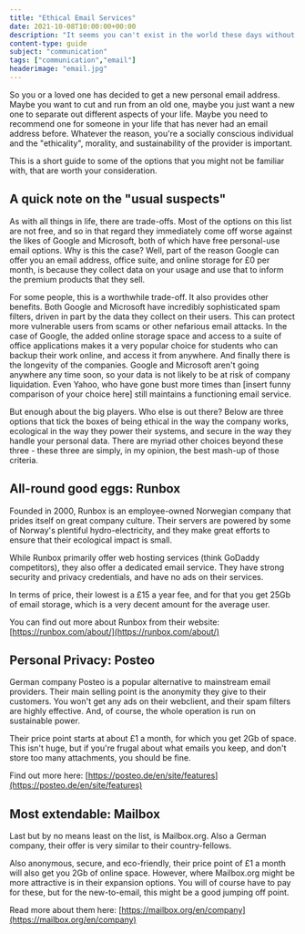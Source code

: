 ```yaml
---
title: "Ethical Email Services"
date: 2021-10-08T10:00:00+00:00
description: "It seems you can't exist in the world these days without an email address. But if you want to avoid the big companies, think about the environment, or want to give your money to a company with good values, what can you do?"
content-type: guide
subject: "communication"
tags: ["communication","email"]
headerimage: "email.jpg"
---
```


So you or a loved one has decided to get a new personal email address. Maybe you want to cut and run from an old one, maybe you just want a new one to separate out different aspects of your life. Maybe you need to recommend one for someone in your life that has never had an email address before. Whatever the reason, you're a socially conscious individual and the "ethicality", morality, and sustainability of the provider is important.
 
This is a short guide to some of the options that you might not be familiar with, that are worth your consideration.
 
## A quick note on the "usual suspects"
As with all things in life, there are trade-offs. Most of the options on this list are not free, and so in that regard they immediately come off worse against the likes of Google and Microsoft, both of which have free personal-use email options. Why is this the case? Well, part of the reason Google can offer you an email address, office suite, and online storage for £0 per month, is because they collect data on your usage and use that to inform the premium products that they sell.
 
For some people, this is a worthwhile trade-off. It also provides other benefits. Both Google and Microsoft have incredibly sophisticated spam filters, driven in part by the data they collect on their users. This can protect more vulnerable users from scams or other nefarious email attacks. In the case of Google, the added online storage space and access to a suite of office applications makes it a very popular choice for students who can backup their work online, and access it from anywhere. And finally there is the longevity of the companies. Google and Microsoft aren't going anywhere any time soon, so your data is not likely to be at risk of company liquidation. Even Yahoo, who have gone bust more times than [insert funny comparison of your choice here] still maintains a functioning email service.
 
But enough about the big players. Who else is out there? Below are three options that tick the boxes of being ethical in the way the company works, ecological in the way they power their systems, and secure in the way they handle your personal data. There are myriad other choices beyond these three - these three are simply, in my opinion, the best mash-up of those criteria.

## All-round good eggs: Runbox
Founded in 2000, Runbox is an employee-owned Norwegian company that prides itself on great company culture. Their servers are powered by some of Norway's plentiful hydro-electricity, and they make great efforts to ensure that their ecological impact is small.
 
While Runbox primarily offer web hosting services (think GoDaddy competitors), they also offer a dedicated email service. They have strong security and privacy credentials, and have no ads on their services.
 
In terms of price, their lowest is a £15 a year fee, and for that you get 25Gb of email storage, which is a very decent amount for the average user.
 
You can find out more about Runbox from their website: [https://runbox.com/about/](https://runbox.com/about/)

## Personal Privacy: Posteo
German company Posteo is a popular alternative to mainstream email providers. Their main selling point is the anonymity they give to their customers. You won't get any ads on their webclient, and their spam filters are highly effective. And, of course, the whole operation is run on sustainable power.
 
Their price point starts at about £1 a month, for which you get 2Gb of space. This isn't huge, but if you're frugal about what emails you keep, and don't store too many attachments, you should be fine.
 
Find out more here: [https://posteo.de/en/site/features](https://posteo.de/en/site/features)

## Most extendable: Mailbox
Last but by no means least on the list, is Mailbox.org. Also a German company, their offer is very similar to their country-fellows.
 
Also anonymous, secure, and eco-friendly, their price point of £1 a month will also get you 2Gb of online space. However, where Mailbox.org might be more attractive is in their expansion options. You will of course have to pay for these, but for the new-to-email, this might be a good jumping off point.
 
Read more about them here: [https://mailbox.org/en/company](https://mailbox.org/en/company)